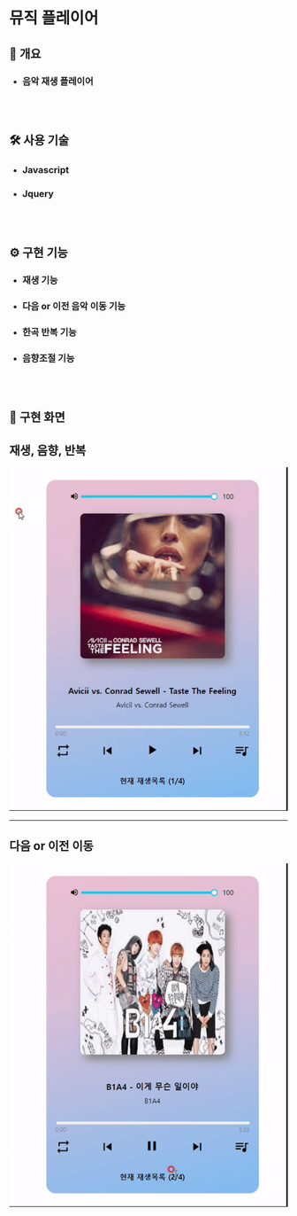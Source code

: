 # 뮤직 플레이어

<h2> 📃 개요 </h2>

- <h3>음악 재생 플레이어</h3>
  <br/><br/>

<h2> 🛠 사용 기술 </h2>

- <h3>Javascript</h3>
- <h3>Jquery</h3>
  <br/><br/>

<h2> ⚙️ 구현 기능 </h2>

- <h3>재생 기능</h3>
- <h3>다음 or 이전 음악 이동 기능</h3>
- <h3>한곡 반복 기능</h3>
- <h3>음향조절 기능</h3>
  <br/><br/>

<h2> 🎥 구현 화면 </h2>

## 재생, 음향, 반복

![캡처](/imgs/%EC%9E%AC%EC%83%9D%2C%20%EC%9D%8C%ED%96%A5%2C%20%EB%B0%98%EB%B3%B5_readme.gif)

---

## 다음 or 이전 이동

![캡처](/imgs/%EB%8B%A4%EC%9D%8C%20or%20%EC%9D%B4%EC%A0%84%20%EC%9D%B4%EB%8F%99_readme.gif)
